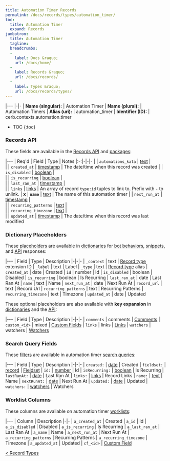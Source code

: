 ```yaml
---
title: Automation Timer Records
permalink: /docs/records/types/automation_timer/
toc:
  title: Automation Timer
  expand: Records
jumbotron:
  title: Automation Timer
  tagline: 
  breadcrumbs:
  -
    label: Docs &raquo;
    url: /docs/home/
  -
    label: Records &raquo;
    url: /docs/records/
  -
    label: Types &raquo;
    url: /docs/records/types/
---
```


|---
|-|-
| **Name (singular):** | Automation Timer
| **Name (plural):** | Automation Timers
| **Alias (uri):** | automation_timer
| **Identifier (ID):** | cerb.contexts.automation.timer

* TOC
{:toc}

### Records API

These fields are available in the [Records API](/docs/api/endpoints/records/) and [packages](/docs/packages/):

|---
| Req'd | Field | Type | Notes
|:-:|-|-|-
|   | `automations_kata` | [text](/docs/records/fields/types/text/) |  
|   | `created_at` | [timestamp](/docs/records/fields/types/timestamp/) | The date/time when this record was created 
|   | `is_disabled` | [boolean](/docs/records/fields/types/boolean/) |  
|   | `is_recurring` | [boolean](/docs/records/fields/types/boolean/) |  
|   | `last_ran_at` | [timestamp](/docs/records/fields/types/timestamp/) |  
|   | `links` | [links](/docs/records/fields/types/links/) | An array of record `type:id` tuples to link to. Prefix with `-` to unlink. 
| **x** | **`name`** | [text](/docs/records/fields/types/text/) | The name of this automation timer 
|   | `next_run_at` | [timestamp](/docs/records/fields/types/timestamp/) |  
|   | `recurring_patterns` | [text](/docs/records/fields/types/text/) |  
|   | `recurring_timezone` | [text](/docs/records/fields/types/text/) |  
|   | `updated_at` | [timestamp](/docs/records/fields/types/timestamp/) | The date/time when this record was last modified 

### Dictionary Placeholders

These [placeholders](/docs/bots/scripting/placeholders/) are available in [dictionaries](/docs/bots/behaviors/dictionaries/) for [bot behaviors](/docs/bots/behaviors/), [snippets](/docs/snippets/), and [API](/docs/api/) responses:

|---
| Field | Type | Description
|-|-|-
| `_context` | text | [Record type](/docs/records/types/) extension ID
| `_label` | text | Label
| `_type` | text | [Record type](/docs/records/types/) alias
| `created_at` | date | Created
| `id` | number | Id
| `is_disabled` | boolean | Disabled
| `is_recurring` | boolean | Is Recurring
| `last_ran_at` | date | Last Ran At
| `name` | text | Name
| `next_run_at` | date | Next Run At
| `record_url` | text | Record Url
| `recurring_patterns` | text | Recurring Patterns
| `recurring_timezone` | text | Timezone
| `updated_at` | date | Updated

These optional placeholders are also available with **key expansion** in [dictionaries](/docs/bots/behaviors/dictionaries/key-expansion/) and the [API](/docs/api/responses/#expanding-keys-in-api-requests):

|---
| Field | Type | Description
|-|-|-
| `comments` | comments | [Comments](/docs/bots/behaviors/dictionaries/key-expansion/#comments)
| `custom_<id>` | mixed | [Custom Fields](/docs/bots/behaviors/dictionaries/key-expansion/#custom-fields)
| `links` | links | [Links](/docs/bots/behaviors/dictionaries/key-expansion/#links)
| `watchers` | watchers | [Watchers](/docs/bots/behaviors/dictionaries/key-expansion/#watchers)
	
### Search Query Fields

These [filters](/docs/search/filters/) are available in automation timer [search queries](/docs/search/):

|---
| Field | Type | Description
|-|-|-
| `created:` | [date](/docs/search/filters/dates/) | Created
| `fieldset:` | [record](/docs/search/deep-search/) | [Fieldset](/docs/records/types/custom_fieldset/)
| `id:` | [number](/docs/search/filters/numbers/) | Id
| `isRecurring:` | [boolean](/docs/search/filters/booleans/) | Is Recurring
| `lastRanAt:` | [date](/docs/search/filters/dates/) | Last Ran At
| `links:` | [links](/docs/search/filters/links/) | Record Links
| `name:` | [text](/docs/search/filters/text/) | Name
| `nextRunAt:` | [date](/docs/search/filters/dates/) | Next Run At
| `updated:` | [date](/docs/search/filters/dates/) | Updated
| `watchers:` | [watchers](/docs/search/filters/watchers/) | Watchers
	
### Worklist Columns

These columns are available on automation timer [worklists](/docs/worklists/):

|---
| Column | Description
|-|-
| `a_created_at` | Created
| `a_id` | Id
| `a_is_disabled` | Disabled
| `a_is_recurring` | Is Recurring
| `a_last_ran_at` | Last Ran At
| `a_name` | Name
| `a_next_run_at` | Next Run At
| `a_recurring_patterns` | Recurring Patterns
| `a_recurring_timezone` | Timezone
| `a_updated_at` | Updated
| `cf_<id>` | [Custom Field](/docs/records/types/custom_field/)

<div class="section-nav">
	<div class="left">
		<a href="/docs/records/types/" class="prev">&lt; Record Types</a>
	</div>
	<div class="right align-right">
	</div>
</div>
<div class="clear"></div>